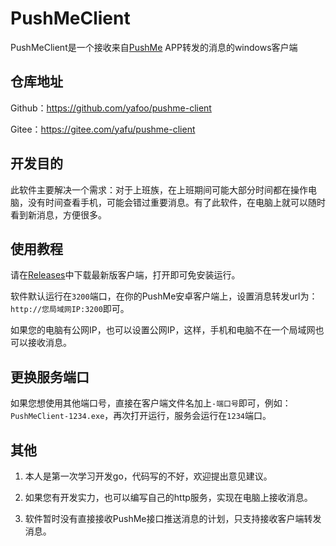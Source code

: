 # PushMeClient
PushMeClient是一个接收来自[PushMe](https://push.i-i.me/) APP转发的消息的windows客户端

## 仓库地址

Github：https://github.com/yafoo/pushme-client

Gitee：https://gitee.com/yafu/pushme-client

## 开发目的

此软件主要解决一个需求：对于上班族，在上班期间可能大部分时间都在操作电脑，没有时间查看手机，可能会错过重要消息。有了此软件，在电脑上就可以随时看到新消息，方便很多。

## 使用教程

请在[Releases](https://github.com/yafoo/pushme-server/releases)中下载最新版客户端，打开即可免安装运行。

软件默认运行在`3200`端口，在你的PushMe安卓客户端上，设置消息转发url为：`http://您局域网IP:3200`即可。

如果您的电脑有公网IP，也可以设置公网IP，这样，手机和电脑不在一个局域网也可以接收消息。

## 更换服务端口

如果您想使用其他端口号，直接在客户端文件名加上`-端口号`即可，例如：`PushMeClient-1234.exe`，再次打开运行，服务会运行在`1234`端口。

## 其他

1. 本人是第一次学习开发go，代码写的不好，欢迎提出意见建议。

2. 如果您有开发实力，也可以编写自己的http服务，实现在电脑上接收消息。

3. 软件暂时没有直接接收PushMe接口推送消息的计划，只支持接收客户端转发消息。